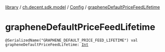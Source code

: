 [library](../../index.md) / [ch.decent.sdk.model](../index.md) / [Config](index.md) / [grapheneDefaultPriceFeedLifetime](./graphene-default-price-feed-lifetime.md)

# grapheneDefaultPriceFeedLifetime

`@SerializedName("GRAPHENE_DEFAULT_PRICE_FEED_LIFETIME") val grapheneDefaultPriceFeedLifetime: `[`Int`](https://kotlinlang.org/api/latest/jvm/stdlib/kotlin/-int/index.html)